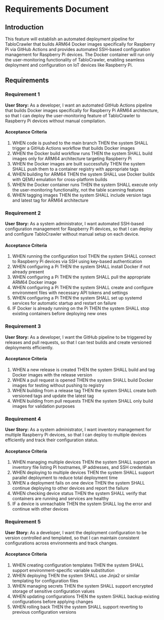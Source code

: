 # Requirements Document

## Introduction

This feature will establish an automated deployment pipeline for TabloCrawler that builds ARM64 Docker images specifically for Raspberry Pi via GitHub Actions and provides automated SSH-based configuration management for Raspberry Pi devices. The Docker container will run only the user-monitoring functionality of TabloCrawler, enabling seamless deployment and configuration on IoT devices like Raspberry Pi.

## Requirements

### Requirement 1

**User Story:** As a developer, I want an automated GitHub Actions pipeline that builds Docker images specifically for Raspberry Pi ARM64 architecture, so that I can deploy the user-monitoring feature of TabloCrawler to Raspberry Pi devices without manual compilation.

#### Acceptance Criteria

1. WHEN code is pushed to the main branch THEN the system SHALL trigger a GitHub Actions workflow that builds Docker images
2. WHEN the Docker build workflow runs THEN the system SHALL build images only for ARM64 architecture targeting Raspberry Pi
3. WHEN the Docker images are built successfully THEN the system SHALL push them to a container registry with appropriate tags
4. WHEN building for ARM64 THEN the system SHALL use Docker buildx with QEMU emulation for cross-platform builds
5. WHEN the Docker container runs THEN the system SHALL execute only the user-monitoring functionality, not the table scanning features
6. WHEN tagging images THEN the system SHALL include version tags and latest tag for ARM64 architecture

### Requirement 2

**User Story:** As a system administrator, I want automated SSH-based configuration management for Raspberry Pi devices, so that I can deploy and configure TabloCrawler without manual setup on each device.

#### Acceptance Criteria

1. WHEN running the configuration tool THEN the system SHALL connect to Raspberry Pi devices via SSH using key-based authentication
2. WHEN configuring a Pi THEN the system SHALL install Docker if not already present
3. WHEN configuring a Pi THEN the system SHALL pull the appropriate ARM64 Docker image
4. WHEN configuring a Pi THEN the system SHALL create and configure environment files with necessary API tokens and settings
5. WHEN configuring a Pi THEN the system SHALL set up systemd services for automatic startup and restart on failure
6. IF Docker is already running on the Pi THEN the system SHALL stop existing containers before deploying new ones

### Requirement 3

**User Story:** As a developer, I want the GitHub pipeline to be triggered by releases and pull requests, so that I can test builds and create versioned deployments efficiently.

#### Acceptance Criteria

1. WHEN a new release is created THEN the system SHALL build and tag Docker images with the release version
2. WHEN a pull request is opened THEN the system SHALL build Docker images for testing without pushing to registry
3. WHEN building from a release tag THEN the system SHALL create both versioned tags and update the latest tag
4. WHEN building from pull requests THEN the system SHALL only build images for validation purposes

### Requirement 4

**User Story:** As a system administrator, I want inventory management for multiple Raspberry Pi devices, so that I can deploy to multiple devices efficiently and track their configuration status.

#### Acceptance Criteria

1. WHEN managing multiple devices THEN the system SHALL support an inventory file listing Pi hostnames, IP addresses, and SSH credentials
2. WHEN deploying to multiple devices THEN the system SHALL support parallel deployment to reduce total deployment time
3. WHEN a deployment fails on one device THEN the system SHALL continue deploying to other devices and report the failure
4. WHEN checking device status THEN the system SHALL verify that containers are running and services are healthy
5. IF a device is unreachable THEN the system SHALL log the error and continue with other devices

### Requirement 5

**User Story:** As a developer, I want the deployment configuration to be version controlled and templated, so that I can maintain consistent configurations across environments and track changes.

#### Acceptance Criteria

1. WHEN creating configuration templates THEN the system SHALL support environment-specific variable substitution
2. WHEN deploying THEN the system SHALL use Jinja2 or similar templating for configuration files
3. WHEN managing secrets THEN the system SHALL support encrypted storage of sensitive configuration values
4. WHEN updating configurations THEN the system SHALL backup existing configurations before applying changes
5. WHEN rolling back THEN the system SHALL support reverting to previous configuration versions